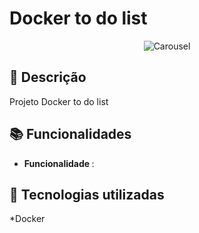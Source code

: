 #  Docker to do list

<div align="center">
  
![Carousel](carousel.gif)
  
</div> 

## :memo: Descrição
<p>Projeto Docker to do list</p>
 
## :books: Funcionalidades
* <b>Funcionalidade </b>:  

## :wrench: Tecnologias utilizadas
*Docker

